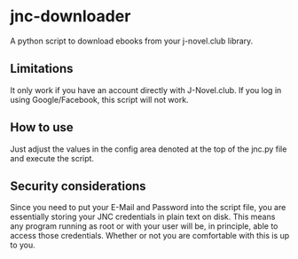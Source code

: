# jnc-downloader
A python script to download ebooks from your j-novel.club library.

## Limitations
It only work if you have an account directly with J-Novel.club. If you log in using Google/Facebook, this script will not work.

## How to use
Just adjust the values in the config area denoted at the top of the jnc.py file and execute the script.

## Security considerations
Since you need to put your E-Mail and Password into the script file, you are essentially storing your JNC credentials in plain text on disk.
This means any program running as root or with your user will be, in principle, able to access those credentials. Whether or not you are comfortable with this is up to you.
